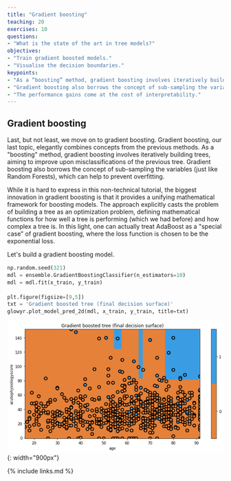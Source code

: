 ```yaml
---
title: "Gradient boosting"
teaching: 20
exercises: 10
questions:
- "What is the state of the art in tree models?"
objectives:
- "Train gradient boosted models."
- "Visualise the decision boundaries."
keypoints:
- "As a “boosting” method, gradient boosting involves iteratively building trees, aiming to improve upon misclassifications of the previous tree."
- "Gradient boosting also borrows the concept of sub-sampling the variables (just like Random Forests), which can help to prevent overfitting."
- "The performance gains come at the cost of interpretability."
---
```


## Gradient boosting

Last, but not least, we move on to gradient boosting. Gradient boosting, our last topic, elegantly combines concepts from the previous methods. As a "boosting" method, gradient boosting involves iteratively building trees, aiming to improve upon misclassifications of the previous tree. Gradient boosting also borrows the concept of sub-sampling the variables (just like Random Forests), which can help to prevent overfitting.

While it is hard to express in this non-technical tutorial, the biggest innovation in gradient boosting is that it provides a unifying mathematical framework for boosting models. The approach explicitly casts the problem of building a tree as an optimization problem, defining mathematical functions for how well a tree is performing (which we had before) and how complex a tree is. In this light, one can actually treat AdaBoost as a "special case" of gradient boosting, where the loss function is chosen to be the exponential loss.

Let's build a gradient boosting model.

```python
np.random.seed(321)
mdl = ensemble.GradientBoostingClassifier(n_estimators=10)
mdl = mdl.fit(x_train, y_train)

plt.figure(figsize=[9,5])
txt = 'Gradient boosted tree (final decision surface)'
glowyr.plot_model_pred_2d(mdl, x_train, y_train, title=txt)
```

![](../fig/section7-fig1.png){: width="900px"}

{% include links.md %}

